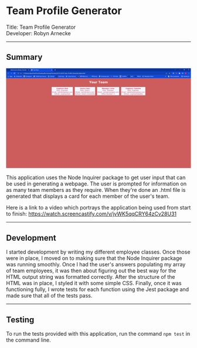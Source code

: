 # Team Profile Generator

Title: Team Profile Generator    
Developer: Robyn Arnecke    

---

## Summary 

![A picture of the webpage with a populated team.](assets/images/team_profile_html.PNG)

This application uses the Node Inquirer package to get user input that can be used in generating a webpage. The user is prompted for information on as many team members as they require. When they're done an .html file is generated that displays a card for each member of the user's team. 

Here is a link to a video which portrays the application being used from start to finish: https://watch.screencastify.com/v/jvWK5qqCRY64zCv28U31

--- 

## Development

I started development by writing my different employee classes. Once those were in place, I moved on to making sure that the Node Inquirer package was running smoothly. Once I had the user's answers populating my array of team employees, it was then about figuring out the best way for the HTML output string was formatted correctly. After the structure of the HTML was in place, I styled it with some simple CSS. Finally, once it was functioning fully, I wrote tests for each function using the Jest package and made sure that all of the tests pass. 

---

## Testing

To run the tests provided with this application, run the command `npm test` in the command line. 
